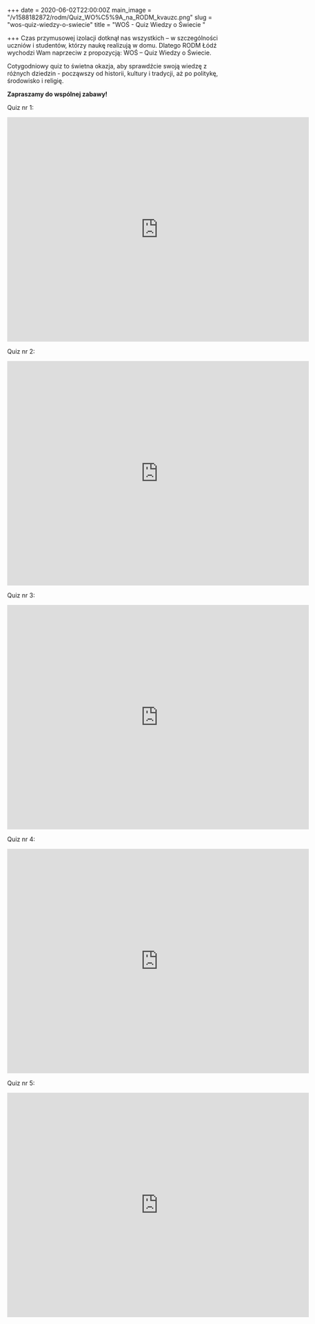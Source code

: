 +++
date = 2020-06-02T22:00:00Z
main_image = "/v1588182872/rodm/Quiz_WO%C5%9A_na_RODM_kvauzc.png"
slug = "wos-quiz-wiedzy-o-swiecie"
title = "WOŚ - Quiz Wiedzy o Świecie "

+++
Czas przymusowej izolacji dotknął nas wszystkich – w szczególności uczniów i studentów, którzy naukę realizują w domu. Dlatego RODM Łódź wychodzi Wam naprzeciw z propozycją: WOŚ – Quiz Wiedzy o Świecie.

Cotygodniowy quiz to świetna okazja, aby sprawdźcie swoją wiedzę z różnych dziedzin - począwszy od historii, kultury i tradycji, aż po politykę, środowisko i religię.

**Zapraszamy do wspólnej zabawy!**

Quiz nr 1:

<div class="iframe google-maps"><iframe src="https://docs.google.com/forms/d/e/1FAIpQLScM78kD3_dkuMYlJcKEPCGPGgEknAYulxXjlh21nATOJxsKMw/viewform?embedded=true" width="700" height="520" frameborder="0" marginheight="0" marginwidth="0">Ładuję…</iframe></div>

Quiz nr 2:

<div class="iframe google-maps"><iframe src="https://docs.google.com/forms/d/e/1FAIpQLSewlkZdnOI0VXd055etlQKZYlZt08Ufi7rv-hXTy5iAWowfNQ/viewform?embedded=true" width="700" height="520" frameborder="0" marginheight="0" marginwidth="0">Ładuję…</iframe></div>

Quiz nr 3:

<div class="iframe google-maps"><iframe src="https://docs.google.com/forms/d/e/1FAIpQLSd2DGpFS3Eh-404N-f5wPlaxSEopr4N0Ad18ONhUM9BTQvYbg/viewform?embedded=true" width="700" height="520" frameborder="0" marginheight="0" marginwidth="0">Ładuję…</iframe></div>

Quiz nr 4:

<div class="iframe google-maps"><iframe src="https://docs.google.com/forms/d/e/1FAIpQLSek-cLSbjWQpXWXLrEspqd_Pfsd5KX2c397dEpyr0S2RdlZvQ/viewform?embedded=true" width="700" height="520" frameborder="0" marginheight="0" marginwidth="0">Ładuję…</iframe></div>

Quiz nr 5: 

<div class="iframe google-maps"><iframe src="https://docs.google.com/forms/d/e/1FAIpQLSeUYkzn3J8eFdJhOoZpXf8iNHxpqkpzgDDYC5FlJJd-lqeoKw/viewform?embedded=true" width="700" height="520" frameborder="0" marginheight="0" marginwidth="0">Ładuję…</iframe></div>